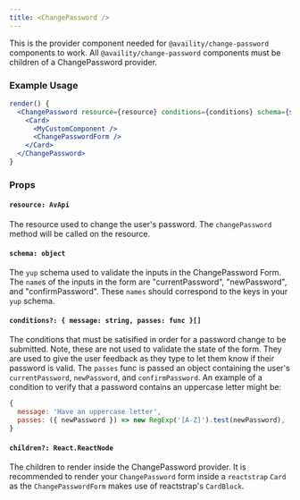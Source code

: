 ```yaml
---
title: <ChangePassword />
---
```


This is the provider component needed for `@availity/change-password` components to work. All `@availity/change-password` components must be children of a ChangePassword provider. 

### Example Usage

```jsx
render() {
  <ChangePassword resource={resource} conditions={conditions} schema={schema}>
    <Card>
      <MyCustomComponent />
      <ChangePasswordForm />
    </Card>
  </ChangePassword>
}
```

### Props

#### `resource: AvApi`

The resource used to change the user's password. The `changePassword` method will be called on the resource.

#### `schema: object`

The `yup` schema used to validate the inputs in the ChangePassword Form. The `name`s of the inputs in the form are "currentPassword", "newPassword", and "confirmPassword". These `names` should correspond to the keys in your `yup` schema.

#### `conditions?: { message: string, passes: func }[]`

The conditions that must be satisified in order for a password change to be submitted. Note, these are not used to validate the state of the form. They are used to give the user feedback as they type to let them know if their password is valid. The `passes` func is passed an object containing the user's `currentPassword`, `newPassword`, and `confirmPassword`. An example of a condition to verify that a password contains an uppercase letter might be:

```js
{
  message: 'Have an uppercase letter',
  passes: ({ newPassword }) => new RegExp('[A-Z]').test(newPassword),
}
```

#### `children?: React.ReactNode`

The children to render inside the ChangePassword provider. It is recommended to render your `ChangePassword` form inside a `reactstrap` `Card` as the `ChangePasswordForm` makes use of reactstrap's `CardBlock`.

